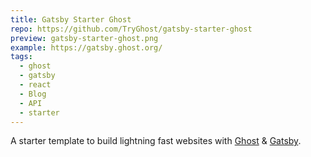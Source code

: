 ```yaml
---
title: Gatsby Starter Ghost
repo: https://github.com/TryGhost/gatsby-starter-ghost
preview: gatsby-starter-ghost.png
example: https://gatsby.ghost.org/
tags:
  - ghost
  - gatsby
  - react
  - Blog
  - API
  - starter
---
```


A starter template to build lightning fast websites with [Ghost](https://ghost.org) & [Gatsby](https://gatsbyjs.org).
